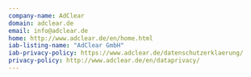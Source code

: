 ```yaml
---
company-name: AdClear
domain: adclear.de
email: info@adclear.de
home: http://www.adclear.de/en/home.html
iab-listing-name: "AdClear GmbH"
iab-privacy-policy: https://www.adclear.de/datenschutzerklaerung/
privacy-policy: http://www.adclear.de/en/dataprivacy/
---
```




